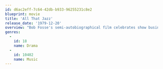 ```yaml
---
id: d6ac2eff-7c64-42db-b933-96255231c8e2
blueprint: movie
title: 'All That Jazz'
release_date: '1979-12-20'
overview: "Bob Fosse's semi-autobiographical film celebrates show business stripped of glitz or giddy illusions. Joe Gideon (Roy Scheider) is at the top of the heap, one of the most successful directors and choreographers in musical theatre. But he can feel his world slowly collapsing around him--his obsession with work has almost destroyed his personal life, and only his bottles of pills keep him going."
genres:
  -
    id: 18
    name: Drama
  -
    id: 10402
    name: Music
---
```

